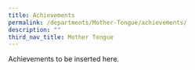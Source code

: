 ```yaml
---
title: Achievements
permalink: /departments/Mother-Tongue/achievements/
description: ""
third_nav_title: Mother Tongue
---
```

Achievements to be inserted here.